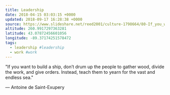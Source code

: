 ```yaml
---
title: Leadership
date: 2018-04-15 03:03:15 +0000
updated: 2018-09-17 16:28:38 +0000
source: https://www.slideshare.net/reed2001/culture-1798664/80-If_you_want_to_build
altitude: 260.9917297363281
latitude: 43.07872456601056
longitude: -89.37174251578472
tags:
  - leadership #leadership
  - work #work
---
```

"If you want to build a ship, don’t drum up the people to gather wood, divide the work, and give orders. Instead, teach them to yearn for the vast and endless sea."
— Antoine de Saint-Exupery